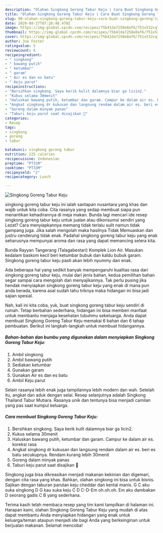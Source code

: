 ```yaml
---
description: "Olahan Singkong Goreng Tabur Keju | Cara Buat Singkong Goreng Tabur Keju Yang Lezat Sekali"
title: "Olahan Singkong Goreng Tabur Keju | Cara Buat Singkong Goreng Tabur Keju Yang Lezat Sekali"
slug: 98-olahan-singkong-goreng-tabur-keju-cara-buat-singkong-goreng-tabur-keju-yang-lezat-sekali
date: 2020-08-27T07:26:48.470Z
image: https://img-global.cpcdn.com/recipes/75b41da7258e8af6/751x532cq70/singkong-goreng-tabur-keju-foto-resep-utama.jpg
thumbnail: https://img-global.cpcdn.com/recipes/75b41da7258e8af6/751x532cq70/singkong-goreng-tabur-keju-foto-resep-utama.jpg
cover: https://img-global.cpcdn.com/recipes/75b41da7258e8af6/751x532cq70/singkong-goreng-tabur-keju-foto-resep-utama.jpg
author: Joe Foster
ratingvalue: 5
reviewcount: 6
recipeingredient:
- " singkong"
- " bawang putih"
- " ketumbar"
- " garam"
- " Air es dan es batu"
- " Keju parut"
recipeinstructions:
- "Bersihkan singkong. Saya kerik kulit dalamnya biar ga licin2."
- "Kukus selama 30menit"
- "Haluskan bawang putih, ketumbar dan garam. Campur ke dalam air es. koreksi rasa"
- "Angkat singkong dr kukusan dan langsung rendam dalam air es. beri es batu secukupnya. Rendam kurang lebih 30menit"
- "Goreng dalam minyak panas"
- "Taburi keju parut saat disajikan 💞"
categories:
- Resep
tags:
- singkong
- goreng
- tabur

katakunci: singkong goreng tabur 
nutrition: 225 calories
recipecuisine: Indonesian
preptime: "PT31M"
cooktime: "PT33M"
recipeyield: "2"
recipecategory: Lunch

---
```



![Singkong Goreng Tabur Keju](https://img-global.cpcdn.com/recipes/75b41da7258e8af6/751x532cq70/singkong-goreng-tabur-keju-foto-resep-utama.jpg)


singkong goreng tabur keju ini ialah santapan nusantara yang khas dan wajib untuk kita coba. Cita rasanya yang sedap membuat siapa pun menantikan kehadirannya di meja makan.
Bunda lagi mencari ide resep singkong goreng tabur keju untuk jualan atau dikonsumsi sendiri yang Lezat? Cara menyiapkannya memang tidak terlalu sulit namun tidak gampang juga. Jika salah mengolah maka hasilnya Tidak Memuaskan dan justru cenderung tidak enak. Padahal singkong goreng tabur keju yang enak seharusnya mempunyai aroma dan rasa yang dapat memancing selera kita.

Bunda Rayyan Tangerang (Talagabestari) Komplek Lion Air. Masukan kedalam baskom kecil beri ketumbar bubuk dan kaldu bubuk garam. Singkong goreng tabur keju pasti akan lebih nyummy dan enak.

Ada beberapa hal yang sedikit banyak mempengaruhi kualitas rasa dari singkong goreng tabur keju, mulai dari jenis bahan, kedua pemilihan bahan segar sampai cara mengolah dan menyajikannya. Tak perlu pusing jika hendak menyiapkan singkong goreng tabur keju yang enak di mana pun anda berada, karena asal sudah tahu triknya maka hidangan ini bisa jadi sajian spesial.


Nah, kali ini kita coba, yuk, buat singkong goreng tabur keju sendiri di rumah. Tetap berbahan sederhana, hidangan ini bisa memberi manfaat untuk membantu menjaga kesehatan tubuhmu sekeluarga. Anda dapat membuat Singkong Goreng Tabur Keju memakai 6 bahan dan 6 tahap pembuatan. Berikut ini langkah-langkah untuk membuat hidangannya.

<!--inarticleads1-->

##### Bahan-bahan dan bumbu yang digunakan dalam menyiapkan Singkong Goreng Tabur Keju:

1. Ambil  singkong
1. Ambil  bawang putih
1. Sediakan  ketumbar
1. Gunakan  garam
1. Gunakan  Air es dan es batu
1. Ambil  Keju parut


Selain rasanya lebih enak juga tampilannya lebih modern dan wah. Setelah itu, angkat dan aduk dengan selai. Resep selanjutnya adalah Singkong Thailand Tabur Mutiara. Rasanya unik dan tentunya bisa menjadi camilan yang pas saat kumpul keluarga. 

<!--inarticleads2-->

##### Cara membuat Singkong Goreng Tabur Keju:

1. Bersihkan singkong. Saya kerik kulit dalamnya biar ga licin2.
1. Kukus selama 30menit
1. Haluskan bawang putih, ketumbar dan garam. Campur ke dalam air es. koreksi rasa
1. Angkat singkong dr kukusan dan langsung rendam dalam air es. beri es batu secukupnya. Rendam kurang lebih 30menit
1. Goreng dalam minyak panas
1. Taburi keju parut saat disajikan 💞


Singkong juga bisa dikreasikan menjadi makanan kekinian dan digemari, dengan cita rasa yang khas. Bahkan, olahan singkong ini bisa untuk bisnis. Sajikan dengan taburan parutan keju cheddar dan kental manis. G C aku suka singkong D G kau suka keju C D C-D-Em oh.oh.oh. Em aku dambakan D seorang gadis C B yang sederhana. 

Terima kasih telah membaca resep yang tim kami tampilkan di halaman ini. Harapan kami, olahan Singkong Goreng Tabur Keju yang mudah di atas dapat membantu Anda menyiapkan hidangan yang enak untuk keluarga/teman ataupun menjadi ide bagi Anda yang berkeinginan untuk berjualan makanan. Selamat mencoba!
